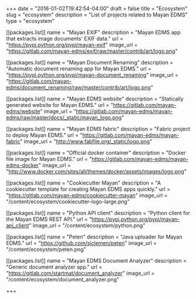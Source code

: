 +++
date = "2016-01-02T19:42:54-04:00"
draft = false
title = "Ecosystem"
slug = "ecosystem"
description = "List of projects related to Mayan EDMS"
type = "ecosystem"

[[packages.list]]
    name = "Mayan EXIF"
    description = "Mayan EDMS app that extracts image documents' EXIF data."
    url = "https://pypi.python.org/pypi/mayan-exif"
    image_url = "https://gitlab.com/mayan-edms/exif/raw/master/contrib/art/logo.png"

[[packages.list]]
    name = "Mayan Document Renaming"
    description = "Automatic document renaming app for Mayan EDMS."
    url = "https://pypi.python.org/pypi/mayan-document_renaming"
    image_url = "https://gitlab.com/mayan-edms/document_renaming/raw/master/contrib/art/logo.png"

[[packages.list]]
    name = "Mayan EDMS website"
    description = "Statically generated website for Mayan EDMS."
    url = "https://gitlab.com/mayan-edms/website"
    image_url = "https://gitlab.com/mayan-edms/mayan-edms/raw/master/docs/_static/mayan_logo.png"

[[packages.list]]
    name = "Mayan EDMS fabric"
    description = "Fabric project to deploy Mayan EDMS."
    url = "https://gitlab.com/mayan-edms/mayan-fabric"
    image_url = "http://www.fabfile.org/_static/logo.png"

[[packages.list]]
    name = "Official docker container"
    description = "Docker file image for Mayan EDMS."
    url = "https://gitlab.com/mayan-edms/mayan-edms-docker"
    image_url = "http://www.docker.com/sites/all/themes/docker/assets/images/logo.png"

[[packages.list]]
    name = "Cookiecutter Mayan"
    description = "A cookiecutter template for creating Mayan EDMS apps quickly."
    url = "https://gitlab.com/mayan-edms/cookiecutter-mayan"
    image_url = "/content/ecosystem/cookiecutter-logo-large.png"

[[packages.list]]
    name = "Python API client"
    description = "Python client for the Mayan EDMS REST API."
    url = "https://pypi.python.org/pypi/mayan-api_client"
    image_url = "/content/ecosystem/python.png"

[[packages.list]]
    name = "Peten"
    description = "Java uploader for Mayan EDMS."
    url = "https://github.com/sjclemen/peten"
    image_url = "/content/ecosystem/peten.png"

[[packages.list]]
    name = "Mayan EDMS Document Analyzer"
    description = "Generic document analyzer app."
    url = "https://gitlab.com/startmat/document_analyzer"
    image_url = "/content/ecosystem/document_analyzer.png"

+++
